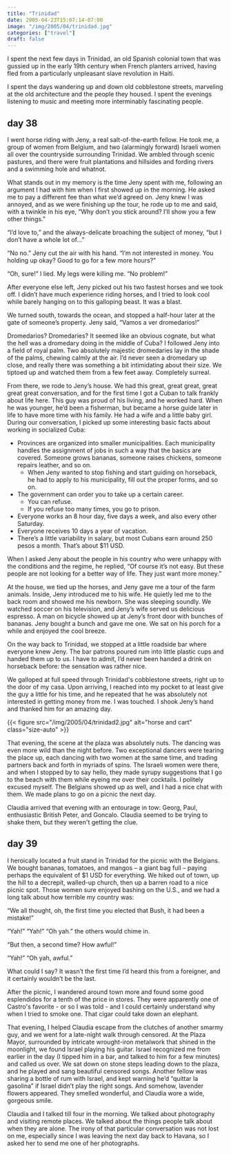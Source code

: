 ```yaml
---
title: "Trinidad"
date: 2005-04-23T15:07:14-07:00
image: "/img/2005/04/trinidad.jpg"
categories: ["travel"]
draft: false
---
```


I spent the next few days in Trinidad, an old Spanish colonial town that was gussied up in the early 19th century when French planters arrived, having fled from a particularly unpleasant slave revolution in Haiti.<!--more-->

I spent the days wandering up and down old cobblestone streets, marveling at the old architecture and the people they housed. I spent the evenings listening to music and meeting more interminably fascinating people.

## day 38

I went horse riding with Jeny, a real salt-of-the-earth fellow. He took me, a group of women from Belgium, and two (alarmingly forward) Israeli women all over the countryside surrounding Trinidad. We ambled through scenic pastures, and there were fruit plantations and hillsides and fording rivers and a swimming hole and whatnot.

What stands out in my memory is the time Jeny spent with me, following an argument I had with him when I first showed up in the morning.  He asked me to pay a different fee than what we’d agreed on. Jeny knew I was annoyed, and as we were finishing up the tour, he rode up to me and said, with a twinkle in his eye, “Why don’t you stick around? I’ll show you a few other things.”

“I’d love to,” and the always-delicate broaching the subject of money, “but I don’t have a whole lot of…”

“No no.” Jeny cut the air with his hand. “I’m not interested in money. You holding up okay? Good to go for a few more hours?”

“Oh, sure!” I lied. My legs were killing me. “No problem!”

After everyone else left, Jeny picked out his two fastest horses and we took off. I didn’t have much experience riding horses, and I tried to look cool while barely hanging on to this galloping beast. It was a blast.

We turned south, towards the ocean, and stopped a half-hour later at the gate of someone’s property. Jeny said, “Vamos a ver dromedarios!”

Dromedarios? Dromedaries? It seemed like an obvious cognate, but what the hell was a dromedary doing in the middle of Cuba? I followed Jeny into a field of royal palm. Two absolutely majestic dromedaries lay in the shade of the palms, chewing calmly at the air. I’d never seen a dromedary up close, and really there was something a bit intimidating about their size. We tiptoed up and watched them from a few feet away. Completely surreal.

From there, we rode to Jeny’s house. We had this great, great great, great great great conversation, and for the first time I got a Cuban to talk frankly about life here. This guy was proud of his living, and he worked hard. When he was younger, he’d been a fisherman, but became a horse guide later in life to have more time with his family. He had a wife and a little baby girl. During our conversation, I picked up some interesting basic facts about working in socialized Cuba:

* Provinces are organized into smaller municipalities. Each municipality handles the assignment of jobs in such a way that the basics are covered. Someone grows bananas, someone raises chickens, someone repairs leather, and so on.
  * When Jeny wanted to stop fishing and start guiding on horseback, he had to apply to his municipality, fill out the proper forms, and so on.
* The government can order you to take up a certain career.
  * You can refuse.
  * If you refuse too many times, you go to prison.
* Everyone works an 8 hour day, five days a week, and also every other Saturday.
* Everyone receives 10 days a year of vacation.
* There’s a little variability in salary, but most Cubans earn around 250 pesos a month. That’s about $11 USD.

When I asked Jeny about the people in his country who were unhappy with the conditions and the regime, he replied, “Of course it’s not easy. But these people are not looking for a better way of life. They just want more money.”

At the house, we tied up the horses, and Jeny gave me a tour of the farm animals. Inside, Jeny introduced me to his wife. He quietly led me to the back room and showed me his newborn. She was sleeping soundly. We watched soccer on his television, and Jeny’s wife served us delicious espresso. A man on bicycle showed up at Jeny’s front door with bunches of bananas. Jeny bought a bunch and gave me one. We sat on his porch for a while and enjoyed the cool breeze.

On the way back to Trinidad, we stopped at a little roadside bar where everyone knew Jeny. The bar patrons poured rum into little plastic cups and handed them up to us. I have to admit, I’d never been handed a drink on horseback before: the sensation was rather nice.

We galloped at full speed through Trinidad's cobblestone streets, right up to the door of my casa. Upon arriving, I reached into my pocket to at least give the guy a little for his time, and he repeated that he was absolutely not interested in getting money from me. I was touched. I shook Jeny’s hand and thanked him for an amazing day.

{{< figure src="/img/2005/04/trinidad2.jpg" alt="horse and cart" class="size-auto" >}}

That evening, the scene at the plaza was absolutely nuts. The dancing was even more wild than the night before. Two exceptional dancers were tearing the place up, each dancing with two women at the same time, and trading partners back and forth in myriads of spins. The Israeli women were there, and when I stopped by to say hello, they made syrupy suggestions that I go to the beach with them while eyeing me over their cocktails. I politely excused myself. The Belgians showed up as well, and I had a nice chat with them. We made plans to go on a picnic the next day.

Claudia arrived that evening with an entourage in tow: Georg, Paul, enthusiastic British Peter, and Goncalo.  Claudia seemed to be trying to shake them, but they weren't getting the clue.

## day 39

I heroically located a fruit stand in Trinidad for the picnic with the Belgians. We bought bananas, tomatoes, and mangos – a giant bag full – paying perhaps the equivalent of $1 USD for everything. We hiked out of town, up the hill to a decrepit, walled-up church, then up a barren road to a nice picnic spot. Those women sure enjoyed bashing on the U.S., and we had a long talk about how terrible my country was:

“We all thought, oh, the first time you elected that Bush, it had been a mistake!”

“Yah!” “Yah!” “Oh yah.” the others would chime in.

“But then, a second time? How awful!”

“Yah!” “Oh yah, awful.”

What could I say? It wasn’t the first time I’d heard this from a foreigner, and it certainly wouldn’t be the last.

After the picnic, I wandered around town more and found some good esplendidos for a tenth of the price in stores. They were apparently one of Castro's favorite - or so I was told - and I could certainly understand why when I tried to smoke one. That cigar could take down an elephant.

That evening, I helped Claudia escape from the clutches of another smarmy guy, and we went for a late-night walk through censored. At the Plaza Mayor, surrounded by intricate wrought-iron metalwork that shined in the moonlight, we found Israel playing his guitar. Israel recognized me from earlier in the day (I tipped him in a bar, and talked to him for a few minutes) and called us over. We sat down on stone steps leading down to the plaza, and he played and sang beautiful censored songs. Another fellow was sharing a bottle of rum with Israel, and kept warning he’d “quittar la gasolina” if Israel didn’t play the right songs. And somehow, lavender flowers appeared. They smelled wonderful, and Claudia wore a wide, gorgeous smile.

Claudia and I talked till four in the morning. We talked about photography and visiting remote places. We talked about the things people talk about when they are alone. The irony of that particular conversation was not lost on me, especially since I was leaving the next day back to Havana, so I asked her to send me one of her photographs.
